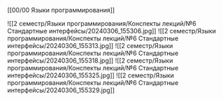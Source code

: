 [[00/00 Языки программирования]]

![[2 семестр/Языки программирования/Конспекты лекций/№6 Стандартные интерфейсы/20240306_155306.jpg]]
![[2 семестр/Языки программирования/Конспекты лекций/№6 Стандартные интерфейсы/20240306_155313.jpg]]
![[2 семестр/Языки программирования/Конспекты лекций/№6 Стандартные интерфейсы/20240306_155318.jpg]]
![[2 семестр/Языки программирования/Конспекты лекций/№6 Стандартные интерфейсы/20240306_155325.jpg]]
![[2 семестр/Языки программирования/Конспекты лекций/№6 Стандартные интерфейсы/20240306_155329.jpg]]